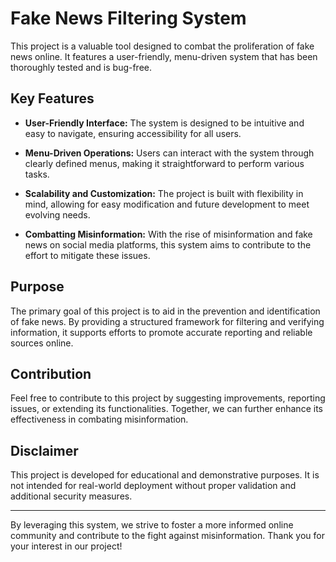# Fake News Filtering System

This project is a valuable tool designed to combat the proliferation of fake news online. It features a user-friendly, menu-driven system that has been thoroughly tested and is bug-free.

## Key Features

- **User-Friendly Interface:** The system is designed to be intuitive and easy to navigate, ensuring accessibility for all users.
  
- **Menu-Driven Operations:** Users can interact with the system through clearly defined menus, making it straightforward to perform various tasks.
  
- **Scalability and Customization:** The project is built with flexibility in mind, allowing for easy modification and future development to meet evolving needs.
  
- **Combatting Misinformation:** With the rise of misinformation and fake news on social media platforms, this system aims to contribute to the effort to mitigate these issues.

## Purpose

The primary goal of this project is to aid in the prevention and identification of fake news. By providing a structured framework for filtering and verifying information, it supports efforts to promote accurate reporting and reliable sources online.

## Contribution

Feel free to contribute to this project by suggesting improvements, reporting issues, or extending its functionalities. Together, we can further enhance its effectiveness in combating misinformation.

## Disclaimer

This project is developed for educational and demonstrative purposes. It is not intended for real-world deployment without proper validation and additional security measures.

---

By leveraging this system, we strive to foster a more informed online community and contribute to the fight against misinformation. Thank you for your interest in our project!
